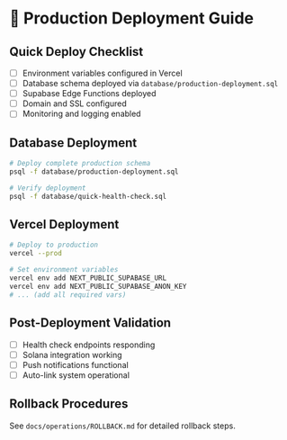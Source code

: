 # 🚀 Production Deployment Guide

## Quick Deploy Checklist
- [ ] Environment variables configured in Vercel
- [ ] Database schema deployed via `database/production-deployment.sql`
- [ ] Supabase Edge Functions deployed
- [ ] Domain and SSL configured
- [ ] Monitoring and logging enabled

## Database Deployment
```bash
# Deploy complete production schema
psql -f database/production-deployment.sql

# Verify deployment
psql -f database/quick-health-check.sql
```

## Vercel Deployment
```bash
# Deploy to production
vercel --prod

# Set environment variables
vercel env add NEXT_PUBLIC_SUPABASE_URL
vercel env add NEXT_PUBLIC_SUPABASE_ANON_KEY
# ... (add all required vars)
```

## Post-Deployment Validation
- [ ] Health check endpoints responding
- [ ] Solana integration working
- [ ] Push notifications functional
- [ ] Auto-link system operational

## Rollback Procedures
See `docs/operations/ROLLBACK.md` for detailed rollback steps.